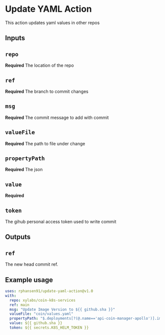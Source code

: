 # Update YAML Action

This action updates yaml values in other repos

## Inputs

## `repo`
**Required** The location of the repo

## `ref`
**Required** The branch to commit changes

## `msg`
**Required** The commit message to add with commit

## `valueFile`
**Required** The path to file under change

## `propertyPath`
**Required** The json

## `value`
**Required** 

## `token`
The gihub personal access token used to write commit

## Outputs

## `ref`

The new head commit ref.

## Example usage

```yaml
uses: rphansen91/update-yaml-action@v1.0
with:
  repo: xylabs/coin-k8s-services
  ref: main
  msg: "Update Image Version to ${{ github.sha }}"
  valueFile: "coin/values.yaml"
  propertyPath: "$.deployments[?(@.name=='api-coin-manager-apollo')].image.tag"
  value: ${{ github.sha }}
  token: ${{ secrets.K8S_HELM_TOKEN }}
```